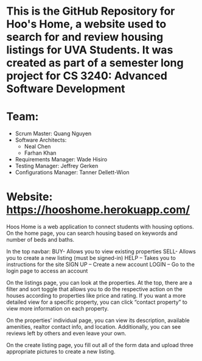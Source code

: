 # This is the GitHub Repository for Hoo's Home, a website used to search for and review housing listings for UVA Students. It was created as part of a semester long project for CS 3240: Advanced Software Development

# Team:
* Scrum Master: Quang Nguyen
* Software Architects:
    * Neal Chen
    * Farhan Khan
* Requirements Manager: Wade Hisiro
* Testing Manager: Jeffrey Gerken
* Configurations Manager: Tanner Dellett-Wion

# Website: https://hooshome.herokuapp.com/

Hoos Home is a web application to connect students with housing options. On the home page, you can search housing based on keywords and number of beds and baths. 

In the top navbar:
	BUY- Allows you to view existing properties
	SELL- Allows you to create a new listing (must be signed-in)
	HELP – Takes you to instructions for the site
	SIGN UP – Create a new account
	LOGIN – Go to the login page to access an account

On the listings page, you can look at the properties. At the top, there are a filter and sort toggle that allows you to do the respective action on the houses according to properties like price and rating. If you want a more detailed view for a specific property, you can click “contact property” to view more information on each property.

On the properties’ individual page, you can view its description, available amenities, realtor contact info, and location. Additionally, you can see reviews left by others and even leave your own. 

On the create listing page, you fill out all of the form data and upload three appropriate pictures to create a new listing. 
